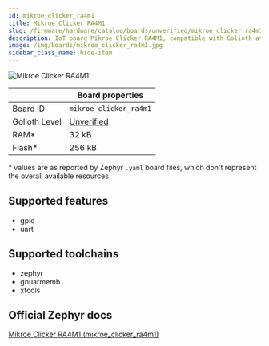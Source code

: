```yaml
---
id: mikroe_clicker_ra4m1
title: Mikroe Clicker RA4M1
slug: /firmware/hardware/catalog/boards/unverified/mikroe_clicker_ra4m1
description: IoT board Mikroe Clicker RA4M1, compatible with Golioth at unverified level.
image: /img/boards/mikroe_clicker_ra4m1.jpg
sidebar_class_name: hide-item
---
```


[//]: # (This is an auto-generated file, do not edit! Changes to it will be lost upon re-generation)

![Mikroe Clicker RA4M1!](/img/boards/mikroe_clicker_ra4m1.jpg "Mikroe Clicker RA4M1")

|                | Board properties     |
| -------------  | -------------------- |
| Board ID       | `mikroe_clicker_ra4m1` |
| Golioth Level  | [Unverified](/firmware/hardware#unverified-boards) |
| RAM*           | 32 kB |
| Flash*         | 256 kB |

\* values are as reported by Zephyr `.yaml` board files, which don't represent the overall available resources



## Supported features

* gpio
* uart

## Supported toolchains

* zephyr
* gnuarmemb
* xtools

## Official Zephyr docs

[Mikroe Clicker RA4M1 (mikroe_clicker_ra4m1)](https://docs.zephyrproject.org/latest/boards/mikroe/clicker_ra4m1/doc/index.html)
